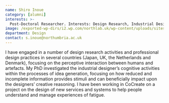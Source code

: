```yaml
---
name: Shiro Inoue
category: [alumni]
interests: >-
  Post-Doctoral Researcher. Interests: Design Research, Industrial Design, Fatigue
image: /exported-wp-dirs/i2.wp.com/northlab.uk/wp-content/uploads/sites/15/2019/05/ShiroInoue13c8.jpg
department: Design
contact: s.inoue@northumbria.ac.uk
---
```

I have engaged in a number of design research activities and professional design practices in several countries (Japan, UK, the Netherlands and Denmark), focusing on the perceptive interaction between humans and artefacts. My PhD investigated the industrial designer’s cognitive activities within the processes of idea generation, focusing on how reduced and incomplete information provides stimuli and can beneficially impact upon the designers’ creative reasoning. I have been working in CoCreate on a project on the design of new services and systems to help people understand and manage experiences of fatigue.



